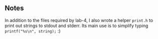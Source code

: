 ## Notes
In addition to the files required by lab-4, I also wrote a helper `print.h` to print out strings to stdout and stderr. Its main use is to simplify typing `printf("%s\n", string);` :)
